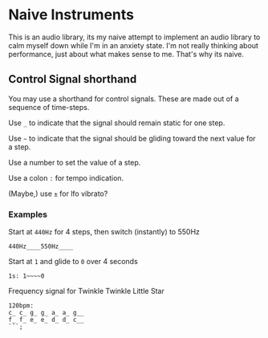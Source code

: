 # Naive Instruments

This is an audio library, its my naive attempt to implement an audio library to
calm myself down while I'm in an anxiety state. I'm not really thinking about 
performance, just about what makes sense to me. That's why its naive.

## Control Signal shorthand

You may use a shorthand for control signals. These are made out of a sequence 
of time-steps.

Use `_` to indicate that the signal should remain static for one step.

Use `~` to indicate that the signal should be gliding toward the next value for 
a step.

Use a number to set the value of a step.

Use a colon `:` for tempo indication.

(Maybe,) use `±` for lfo vibrato?


### Examples

Start at `440Hz` for 4 steps, then switch (instantly) to 550Hz
```
440Hz____550Hz____
```

Start at `1` and glide to `0` over 4 seconds

```
1s: 1~~~~0
```

Frequency signal for Twinkle Twinkle Little Star

```
120bpm:
c_ c_ g_ g_ a_ a_ g__  
f_ f_ e_ e_ d_ d_ c__
```;


